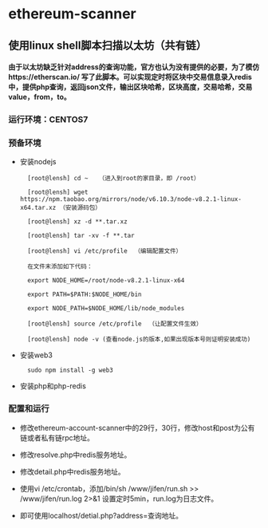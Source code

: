 # ethereum-scanner
## 使用linux shell脚本扫描以太坊（共有链）
#### 由于以太坊缺乏针对address的查询功能，官方也认为没有提供的必要，为了模仿https://etherscan.io/ 写了此脚本。可以实现定时将区块中交易信息录入redis中，提供php查询，返回json文件，输出区块哈希，区块高度，交易哈希，交易value，from，to。 
### 运行环境：CENTOS7
### 预备环境
- 安装nodejs

        [root@lensh] cd ~   （进入到root的家目录，即 /root）

        [root@lensh] wget https://npm.taobao.org/mirrors/node/v6.10.3/node-v8.2.1-linux-x64.tar.xz （安装源码包）

        [root@lensh] xz -d **.tar.xz  

        [root@lensh] tar -xv -f **.tar

        [root@lensh] vi /etc/profile  （编辑配置文件）

        在文件末添加如下代码：

        export NODE_HOME=/root/node-v8.2.1-linux-x64

        export PATH=$PATH:$NODE_HOME/bin

        export NODE_PATH=$NODE_HOME/lib/node_modules

        [root@lensh] source /etc/profile  （让配置文件生效）

        [root@lensh] node -v (查看node.js的版本,如果出现版本号则证明安装成功)

- 安装web3

        sudo npm install -g web3

- 安装php和php-redis

### 配置和运行

- 修改ethereum-account-scanner中的29行，30行，修改host和post为公有链或者私有链rpc地址。

- 修改resolve.php中redis服务地址。

- 修改detail.php中redis服务地址。

- 使用vi /etc/crontab，添加/bin/sh /www/jifen/run.sh >> /www/jifen/run.log 2>&1 设置定时5min，run.log为日志文件。

- 即可使用localhost/detial.php?address=查询地址。



